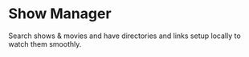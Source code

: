 # Show Manager
Search shows & movies and have directories and links setup locally to watch them smoothly.

